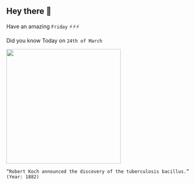 ## Hey there 👋
Have an amazing `Friday` ⚡⚡⚡

Did you know Today on `24th of March`
 
 [<img src="https://pbs.twimg.com/media/D2ZUoAkXQAA2wJq.jpg" width="300" />](https://www.cdc.gov/mmwr/preview/mmwrhtml/00000222.htm#:~:text=of%20e%2Dmail.-,Historical%20Perspectives%20Centennial%3A%20Koch's%20Discovery%20of%20the%20Tubercle%20Bacillus,of%20Tuberculosis) 
 ```
“Robert Koch announced the discovery of the tuberculosis bacillus.” (Year: 1882)
```
